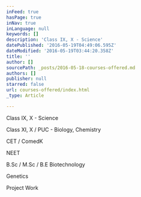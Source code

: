 ```yaml
---
inFeed: true
hasPage: true
inNav: true
inLanguage: null
keywords: []
description: 'Class IX, X - Science'
datePublished: '2016-05-19T04:49:06.595Z'
dateModified: '2016-05-19T03:44:20.358Z'
title: ''
author: []
sourcePath: _posts/2016-05-18-courses-offered.md
authors: []
publisher: null
starred: false
url: courses-offered/index.html
_type: Article

---
```

Class IX, X - Science

Class XI, X / PUC - Biology, Chemistry

CET / ComedK

NEET

B.Sc / M.Sc / B.E Biotechnology

Genetics

Project Work